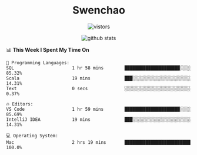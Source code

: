 <h1 align="center">Swenchao</h3>

<p align="center">
  <img src="https://visitor-badge.glitch.me/badge?page_id=Swenchao" alt="vistors" />
</p>

<p align="center">
  <img src="https://github-readme-stats.vercel.app/api?username=Swenchao&count_private=true&show_icons=true&theme=vue-dark&hide_title=true" alt="github stats" />
</p>

<!--START_SECTION:waka-->
📊 **This Week I Spent My Time On** 

```text
💬 Programming Languages: 
SQL                      1 hr 58 mins        █████████████████████░░░░   85.32% 
Scala                    19 mins             ███░░░░░░░░░░░░░░░░░░░░░░   14.31% 
Text                     0 secs              ░░░░░░░░░░░░░░░░░░░░░░░░░   0.37%

🔥 Editors: 
VS Code                  1 hr 59 mins        █████████████████████░░░░   85.69% 
IntelliJ IDEA            19 mins             ███░░░░░░░░░░░░░░░░░░░░░░   14.31%

💻 Operating System: 
Mac                      2 hrs 19 mins       █████████████████████████   100.0%

```


<!--END_SECTION:waka-->
